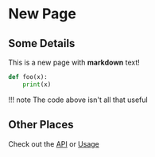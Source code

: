 # New Page

## Some Details

This is a new page with **markdown** text!

```python
def foo(x):
    print(x)
```

!!! note
    The code above isn't all that useful

## Other Places

Check out the [API](api.rst) or [Usage](usage.rst)